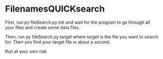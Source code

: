 # FilenamesQUICKsearch
First, run py fileSearch.py init and wait for the program to go through all your files and create some data files.

Then, run py fileSearch.py target where target is the file you want to search for. Then you find your target file in about a second.

Run at your own risk
